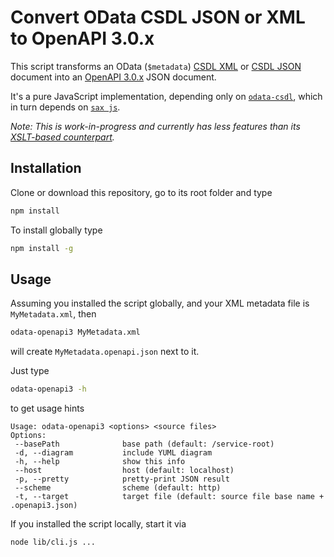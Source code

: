 # Convert OData CSDL JSON or XML to OpenAPI 3.0.x

This script transforms an OData (`$metadata`) [CSDL XML](http://docs.oasis-open.org/odata/odata-csdl-xml/v4.01/odata-csdl-xml-v4.01.html) or [CSDL JSON](http://docs.oasis-open.org/odata/odata-csdl-json/v4.01/odata-csdl-json-v4.01.html) document into an [OpenAPI 3.0.x](https://github.com/OAI/OpenAPI-Specification/blob/master/versions/3.0.2.md) JSON document. 

It's a pure JavaScript implementation, depending only on [`odata-csdl`](https://github.com/oasis-tcs/odata-csdl-schemas/tree/master/lib), which in turn depends on [`sax js`](https://www.npmjs.com/package/sax).

_Note: This is work-in-progress and currently has less features than its [XSLT-based counterpart](../tools#transformjs-for-nodejs)._


## Installation

Clone or download this repository, go to its root folder and type
```sh
npm install
```

To install globally type
```sh
npm install -g
```


## Usage

Assuming you installed the script globally, and your XML metadata file is `MyMetadata.xml`, then
```sh
odata-openapi3 MyMetadata.xml
```
will create `MyMetadata.openapi.json` next to it. 

Just type
```sh
odata-openapi3 -h
```
to get usage hints
```
Usage: odata-openapi3 <options> <source files>
Options:
 --basePath              base path (default: /service-root)
 -d, --diagram           include YUML diagram
 -h, --help              show this info
 --host                  host (default: localhost)
 -p, --pretty            pretty-print JSON result
 --scheme                scheme (default: http)
 -t, --target            target file (default: source file base name + .openapi3.json)
```

If you installed the script locally, start it via
```sh
node lib/cli.js ...
```

